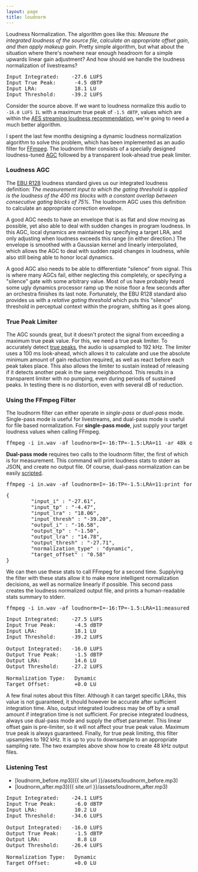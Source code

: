 ```yaml
---
layout: page 
title: loudnorm 
---
```


Loudness Normalization.
The algorithm goes like this:
_Measure the integrated loudness of the source file_, _calculate an appropriate offset gain_, _and then apply makeup gain_.
Pretty simple algorithm,
but what about the situation where there's nowhere near enough headroom for a simple upwards linear gain adjustment?
And how should we handle the loudness normalization of livestreams?

<pre>
Input Integrated:    -27.6 LUFS
Input True Peak:      -4.5 dBTP
Input LRA:            18.1 LU
Input Threshold:     -39.2 LUFS
</pre>

Consider the source above.
If we want to loudness normalize this audio to `-16.0 LUFS IL` with a maximum true peak of `-1.5 dBTP`, values which are within the [AES streaming loudness recommendation][1],
we're going to need a much better algorithm.

I spent the last few months designing a dynamic loudness normalization algorithm to solve this problem, which has been implemented as an audio filter for [FFmpeg][2].
The loudnorm filter consists of a specially designed loudness-tuned [AGC][5] followed by a transparent look-ahead true peak limiter.

### Loudness AGC

The [EBU R128][6] loudness standard gives us our integrated loudness definition:
_The measurement input to which the gating threshold is applied is the loudness of the 400 ms blocks with a constant overlap between consecutive gating blocks of 75%._
The loudnorm AGC uses this definition to calculate an appropriate correction envelope. 

A good AGC needs to have an envelope that is as flat and slow moving as possible, yet also able to deal with sudden changes in
program loudness. In this AGC, local dynamics are maintained by specifying a target LRA, and only adjusting when loudness exceeds this range (in either direction.) 
The envelope is smoothed with a Gaussian kernel and linearly interpolated,
which allows the AGC to deal with sudden rapid changes in loudness, while also still being able to honor local dynamics.

A good AGC also needs to be able to differentiate "silence" from signal. This is where many AGCs fail, either neglecting this completely, or specifying
a "silence" gate with some arbitrary value. Most of us have probably heard some ugly dynamics processor ramp up the noise floor a few seconds after an orchestra finishes its last note.
Fortunately, the EBU R128 standard also provides us with a _relative gating threshold_ which puts this "silence" threshold in perceptual context within the program,
shifting as it goes along.

### True Peak Limiter
The AGC sounds great, but it doesn't protect the signal from exceeding a maximum true peak value.
For this, we need a true peak limiter. To accurately detect [true peaks][4], the audio is upsampled to 192 kHz.
The limiter uses a 100 ms look-ahead, which allows it to calculate and use the absolute minimum amount of gain reduction required,
as well as react before each peak takes place.
This also allows the limiter to sustain instead of releasing if it detects another peak in the same neighborhood.
This results in a transparent limiter with no pumping, even during periods of sustained peaks.
In testing there is no distortion, even with several dB of reduction.

### Using the FFmpeg Filter

The loudnorm filter can either operate in _single-pass_ or _dual-pass_ mode. Single-pass mode is useful for livestreams,
and dual-pass mode is useful for file based normalization. For __single-pass mode__, just supply your target loudness values
when calling FFmpeg.

<pre>
ffmpeg -i in.wav -af loudnorm=I=-16:TP=-1.5:LRA=11 -ar 48k out.wav 
</pre>

__Dual-pass mode__ requires two calls to the loudnorm filter, the first of which is for measurement.
This command will print loudness stats to stderr as JSON, and create no output file.
Of course, dual-pass normalization can be easily [scripted][7].

<pre>
ffmpeg -i in.wav -af loudnorm=I=-16:TP=-1.5:LRA=11:print_format=json -f null -
</pre>

<pre>
{
        "input_i" : "-27.61",
        "input_tp" : "-4.47",
        "input_lra" : "18.06",
        "input_thresh" : "-39.20",
        "output_i" : "-16.58",
        "output_tp" : "-1.50",
        "output_lra" : "14.78",
        "output_thresh" : "-27.71",
        "normalization_type" : "dynamic",
        "target_offset" : "0.58"
}
</pre>

We can then use these stats to call FFmpeg for a second time. Supplying the filter with these stats allow it to make more intelligent
normalization decisions, as well as normalize linearly if possible.
This second pass creates the loudness normalized output file, and prints a human-readable stats summary to stderr.

<pre>
ffmpeg -i in.wav -af loudnorm=I=-16:TP=-1.5:LRA=11:measured_I=-27.61:measured_LRA=18.06:measured_TP=-4.47:measured_thresh=-39.20:offset=0.58:linear=true:print_format=summary -ar 48k out.wav
</pre>

<pre>
Input Integrated:    -27.5 LUFS
Input True Peak:      -4.5 dBTP
Input LRA:            18.1 LU
Input Threshold:     -39.2 LUFS

Output Integrated:   -16.0 LUFS
Output True Peak:     -1.5 dBTP
Output LRA:           14.6 LU
Output Threshold:    -27.2 LUFS

Normalization Type:   Dynamic
Target Offset:        +0.0 LU
</pre>

A few final notes about this filter. Although it can target specific LRAs, this value is not guaranteed, it should however
be accurate after sufficient integration time. Also, output integrated loudness may be off by a small amount if integration time
is not sufficient. For precise integrated loudness, always use dual-pass mode and supply the offset parameter. This linear offset
gain is pre-limiter, so it will not affect your true peak value. Maximum true peak is always guaranteed. Finally, for true peak limiting, this filter upsamples to 192 kHz. It is up to you
to downsample to an appropriate sampling rate. The two examples above show how to create 48 kHz output files.

### Listening Test

* [loudnorm_before.mp3]({{ site.url }}/assets/loudnorm_before.mp3)
* [loudnorm_after.mp3]({{ site.url }}/assets/loudnorm_after.mp3)

<pre>
Input Integrated:    -24.1 LUFS
Input True Peak:      -6.0 dBTP
Input LRA:            10.2 LU
Input Threshold:     -34.6 LUFS

Output Integrated:   -16.0 LUFS
Output True Peak:     -1.5 dBTP
Output LRA:            8.8 LU
Output Threshold:    -26.4 LUFS

Normalization Type:   Dynamic
Target Offset:        +0.0 LU
</pre>

[1]: http://www.aes.org/technical/documents/AESTD1004_1_15_10.pdf
[2]: http://ffmpeg.org
[3]: https://www.itu.int/dms_pubrec/itu-r/rec/bs/R-REC-BS.1770-4-201510-I!!PDF-E.pdf
[4]: http://techblog.izotope.com/2015/08/24/true-peak-detection/
[5]: https://en.wikipedia.org/wiki/Automatic_gain_control
[6]: https://tech.ebu.ch/docs/tech/tech3341.pdf
[7]: https://gist.github.com/kylophone/84ba07f6205895e65c9634a956bf6d54
